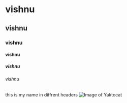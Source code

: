 # vishnu
## vishnu
### vishnu 
#### vishnu
##### vishnu
###### vishnu
 this is my name in diffrent headers
![Image of Yaktocat](https://octodex.github.com/images/yaktocat.png)
